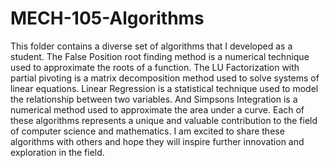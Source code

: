 # MECH-105-Algorithms
This folder contains a diverse set of algorithms that I developed as a student. The False Position root finding method is a numerical technique used to approximate 
the roots of a function. The LU Factorization with partial pivoting is a matrix decomposition method used to solve systems of linear equations. Linear Regression is
a statistical technique used to model the relationship between two variables. And Simpsons Integration is a numerical method used to approximate the area under a 
curve. Each of these algorithms represents a unique and valuable contribution to the field of computer science and mathematics. I am excited to share these algorithms
with others and hope they will inspire further innovation and exploration in the field.
